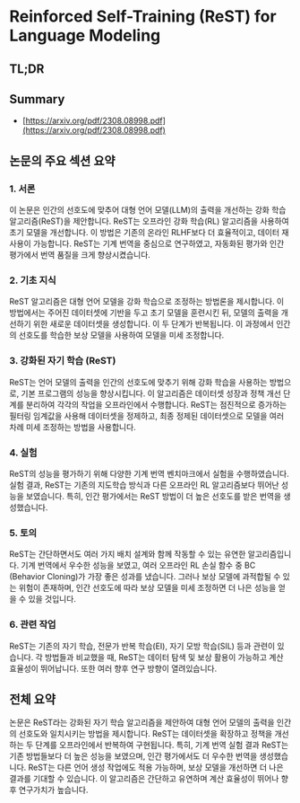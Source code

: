 # Reinforced Self-Training (ReST) for Language Modeling
## TL;DR
## Summary
- [https://arxiv.org/pdf/2308.08998.pdf](https://arxiv.org/pdf/2308.08998.pdf)

## 논문의 주요 섹션 요약

### 1. 서론 
이 논문은 인간의 선호도에 맞추어 대형 언어 모델(LLM)의 출력을 개선하는 강화 학습 알고리즘(ReST)을 제안합니다. ReST는 오프라인 강화 학습(RL) 알고리즘을 사용하여 초기 모델을 개선합니다. 이 방법은 기존의 온라인 RLHF보다 더 효율적이고, 데이터 재사용이 가능합니다. ReST는 기계 번역을 중심으로 연구하였고, 자동화된 평가와 인간 평가에서 번역 품질을 크게 향상시켰습니다.

### 2. 기초 지식
ReST 알고리즘은 대형 언어 모델을 강화 학습으로 조정하는 방법론을 제시합니다. 이 방법에서는 주어진 데이터셋에 기반을 두고 초기 모델을 훈련시킨 뒤, 모델의 출력을 개선하기 위한 새로운 데이터셋을 생성합니다. 이 두 단계가 반복됩니다. 이 과정에서 인간의 선호도를 학습한 보상 모델을 사용하여 모델을 미세 조정합니다.

### 3. 강화된 자기 학습 (ReST)
ReST는 언어 모델의 출력을 인간의 선호도에 맞추기 위해 강화 학습을 사용하는 방법으로, 기본 프로그램의 성능을 향상시킵니다. 이 알고리즘은 데이터셋 성장과 정책 개선 단계를 분리하여 각각의 작업을 오프라인에서 수행합니다. ReST는 점진적으로 증가하는 필터링 임계값을 사용해 데이터셋을 정제하고, 최종 정제된 데이터셋으로 모델을 여러 차례 미세 조정하는 방법을 사용합니다.

### 4. 실험
ReST의 성능을 평가하기 위해 다양한 기계 번역 벤치마크에서 실험을 수행하였습니다. 실험 결과, ReST는 기존의 지도학습 방식과 다른 오프라인 RL 알고리즘보다 뛰어난 성능을 보였습니다. 특히, 인간 평가에서는 ReST 방법이 더 높은 선호도를 받은 번역을 생성했습니다.

### 5. 토의
ReST는 간단하면서도 여러 가지 배치 설계와 함께 작동할 수 있는 유연한 알고리즘입니다. 기계 번역에서 우수한 성능을 보였고, 여러 오프라인 RL 손실 함수 중 BC (Behavior Cloning)가 가장 좋은 성과를 냈습니다. 그러나 보상 모델에 과적합될 수 있는 위험이 존재하며, 인간 선호도에 따라 보상 모델을 미세 조정하면 더 나은 성능을 얻을 수 있을 것입니다.

### 6. 관련 작업
ReST는 기존의 자기 학습, 전문가 반복 학습(EI), 자기 모방 학습(SIL) 등과 관련이 있습니다. 각 방법들과 비교했을 때, ReST는 데이터 탐색 및 보상 활용이 가능하고 계산 효율성이 뛰어납니다. 또한 여러 향후 연구 방향이 열려있습니다.

## 전체 요약
논문은 ReST라는 강화된 자기 학습 알고리즘을 제안하여 대형 언어 모델의 출력을 인간의 선호도와 일치시키는 방법을 제시합니다. ReST는 데이터셋을 확장하고 정책을 개선하는 두 단계를 오프라인에서 반복하여 구현됩니다. 특히, 기계 번역 실험 결과 ReST는 기존 방법들보다 더 높은 성능을 보였으며, 인간 평가에서도 더 우수한 번역을 생성했습니다. ReST는 다른 언어 생성 작업에도 적용 가능하며, 보상 모델을 개선하면 더 나은 결과를 기대할 수 있습니다. 이 알고리즘은 간단하고 유연하며 계산 효율성이 뛰어나 향후 연구가치가 높습니다.

 